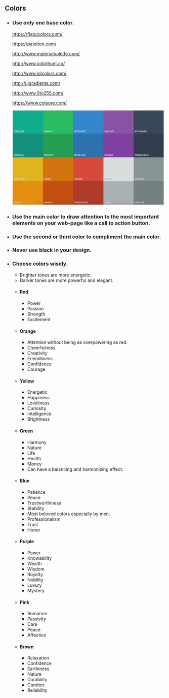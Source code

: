 ## Colors

- ### Use only one base color.

  https://flatuicolors.com/

  https://paletton.com/

  http://www.materialpalette.com/

  http://www.colorhunt.co/

  http://www.lolcolors.com/

  http://uigradients.com/

  http://www.0to255.com/

  https://www.coleure.com/

  <img src="./images/base-colors.jpg" alt="base-colors" width="500" height="300">

- ### Use the main color to draw attention to the most important elements on your web-page like a call to action button.
- ### Use the second or third color to compliment the main color.
- ### Never use black in your design.
- ### Choose colors wisely.
  - Brighter tones are more energetic.
  - Darker tones are more powerful and elegant.
  - #### Red
    - Power
    - Passion
    - Strength
    - Excitement
  - #### Orange
    - Attention without being as overpowering as red.
    - Cheerfulness
    - Creativity
    - Friendliness
    - Confidence
    - Courage
  - #### Yellow
    - Energetic
    - Happiness
    - Loveliness
    - Curiosity
    - Intelligence
    - Brightness
  - #### Green
    - Harmony
    - Nature
    - Life
    - Health
    - Money
    - Can have a balancing and harmonizing effect.
  - #### Blue
    - Patience
    - Peace
    - Trustworthiness
    - Stability
    - Most beloved colors especially by men.
    - Professionalism
    - Trust
    - Honor
  - #### Purple
    - Power
    - Knowability
    - Wealth
    - Wisdom
    - Royalty
    - Nobility
    - Luxury
    - Mystery
  - #### Pink
    - Romance
    - Passivity
    - Care
    - Peace
    - Affection
  - #### Brown
    - Relaxation
    - Confidence
    - Earthiness
    - Nature
    - Durability
    - Comfort
    - Reliability

